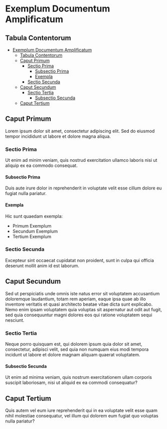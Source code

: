 # Exemplum Documentum Amplificatum

## Tabula Contentorum

- [Exemplum Documentum Amplificatum](#exemplum-documentum-amplificatum)
  - [Tabula Contentorum](#tabula-contentorum)
  - [Caput Primum](#caput-primum)
    - [Sectio Prima](#sectio-prima)
      - [Subsectio Prima](#subsectio-prima)
      - [Exempla](#exempla)
    - [Sectio Secunda](#sectio-secunda)
  - [Caput Secundum](#caput-secundum)
    - [Sectio Tertia](#sectio-tertia)
      - [Subsectio Secunda](#subsectio-secunda)
  - [Caput Tertium](#caput-tertium)

## Caput Primum

Lorem ipsum dolor sit amet, consectetur adipiscing elit. Sed do eiusmod tempor incididunt ut labore et dolore magna aliqua.

### Sectio Prima

Ut enim ad minim veniam, quis nostrud exercitation ullamco laboris nisi ut aliquip ex ea commodo consequat.

#### Subsectio Prima

Duis aute irure dolor in reprehenderit in voluptate velit esse cillum dolore eu fugiat nulla pariatur.

#### Exempla

Hic sunt quaedam exempla:

* Primum Exemplum
* Secundum Exemplum
* Tertium Exemplum

### Sectio Secunda

Excepteur sint occaecat cupidatat non proident, sunt in culpa qui officia deserunt mollit anim id est laborum.

## Caput Secundum

Sed ut perspiciatis unde omnis iste natus error sit voluptatem accusantium doloremque laudantium, totam rem aperiam, eaque ipsa quae ab illo inventore veritatis et quasi architecto beatae vitae dicta sunt explicabo. Nemo enim ipsam voluptatem quia voluptas sit aspernatur aut odit aut fugit, sed quia consequuntur magni dolores eos qui ratione voluptatem sequi nesciunt.

### Sectio Tertia

Neque porro quisquam est, qui dolorem ipsum quia dolor sit amet, consectetur, adipisci velit, sed quia non numquam eius modi tempora incidunt ut labore et dolore magnam aliquam quaerat voluptatem.

#### Subsectio Secunda

Ut enim ad minima veniam, quis nostrum exercitationem ullam corporis suscipit laboriosam, nisi ut aliquid ex ea commodi consequatur?

## Caput Tertium

Quis autem vel eum iure reprehenderit qui in ea voluptate velit esse quam nihil molestiae consequatur, vel illum qui dolorem eum fugiat quo voluptas nulla pariatur?

